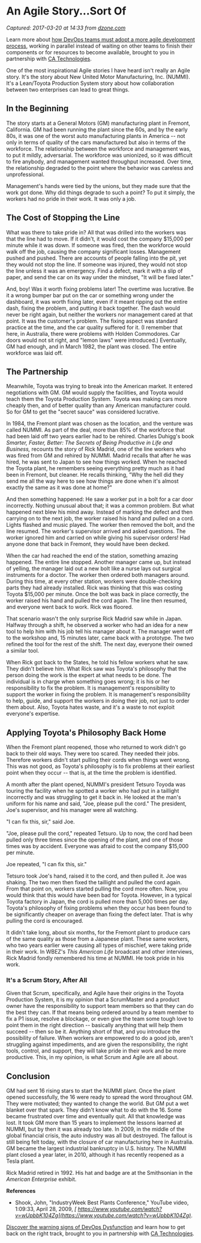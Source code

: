 # An Agile Story...Sort Of

_Captured: 2017-03-20 at 14:33 from [dzone.com](https://dzone.com/articles/an-agile-storysort-of?edition=285896&utm_source=Daily%20Digest&utm_medium=email&utm_campaign=dd%202017-03-19)_

Learn more about [how DevOps teams must adopt a more agile development process](https://dzone.com/go?i=148026&u=https%3A%2F%2Fwww.ca.com%2Fus%2Fcollateral%2Febook%2Fexploring-the-tools-that-make-agile-parallel-development-possible.register.html%3Fmrm%3D540542%26cid%3DNA-DSP-ABUS-ACM-000195-00001285-000000492%26aid%3D00702), working in parallel instead of waiting on other teams to finish their components or for resources to become available, brought to you in partnership with [CA Technologies](https://dzone.com/go?i=148026&u=https%3A%2F%2Fwww.ca.com%2Fus%2Fcollateral%2Febook%2Fexploring-the-tools-that-make-agile-parallel-development-possible.register.html%3Fmrm%3D540542%26cid%3DNA-DSP-ABUS-ACM-000195-00001285-000000492%26aid%3D00702).

One of the most inspirational Agile stories I have heard isn't really an Agile story. It's the story about New United Motor Manufacturing, Inc. (NUMMI). It's a Lean/Toyota Production System story about how collaboration between two enterprises can lead to great things.

## In the Beginning 

The story starts at a General Motors (GM) manufacturing plant in Fremont, California. GM had been running the plant since the 60s, and by the early 80s, it was one of the worst auto manufacturing plants in America -- not only in terms of quality of the cars manufactured but also in terms of the workforce. The relationship between the workforce and management was, to put it mildly, adversarial. The workforce was unionized, so it was difficult to fire anybody, and management wanted throughput increased. Over time, the relationship degraded to the point where the behavior was careless and unprofessional.

Management's hands were tied by the unions, but they made sure that the work got done. Why did things degrade to such a point? To put it simply, the workers had no pride in their work. It was only a job.

## The Cost of Stopping the Line

What was there to take pride in? All that was drilled into the workers was that the line had to move. If it didn't, it would cost the company $15,000 per minute while it was down. If someone was fired, then the workforce would walk off the job, causing the company significant losses. Management pushed and pushed. There are accounts of people falling into the pit, yet they would not stop the line. If someone was injured, they would not stop the line unless it was an emergency. Find a defect, mark it with a slip of paper, and send the car on its way under the mindset, "It will be fixed later."

And, boy! Was it worth fixing problems later! The overtime was lucrative. Be it a wrong bumper bar put on the car or something wrong under the dashboard, it was worth fixing later, even if it meant ripping out the entire dash, fixing the problem, and putting it back together. The dash would never be right again, but neither the workers nor management cared at that point. It was the customer's problem. The fixing aspect was standard practice at the time, and the car quality suffered for it. (I remember that here, in Australia, there were problems with Holden Commodores. Car doors would not sit right, and "lemon laws" were introduced.) Eventually, GM had enough, and in March 1982, the plant was closed. The entire workforce was laid off.

## The Partnership

Meanwhile, Toyota was trying to break into the American market. It entered negotiations with GM. GM would supply the facilities, and Toyota would teach them the Toyota Production System. Toyota was making cars more cheaply then, and of better quality than any American manufacturer could. So for GM to get the "secret sauce" was considered lucrative.

In 1984, the Fremont plant was chosen as the location, and the venture was called NUMMI. As part of the deal, more than 85% of the workforce that had been laid off two years earlier had to be rehired. Charles Duhigg's book _Smarter, Faster, Better: The Secrets of Being Productive in Life and Business,_ recounts the story of Rick Madrid, one of the line workers who was fired from GM and rehired by NUMMI. Madrid recalls that after he was hired, he was sent to Japan to see how things worked. When he reached the Toyota plant, he remembers seeing everything pretty much as it had been in Fremont, but cleaner. He recalls thinking, "Why the hell did they send me all the way here to see how things are done when it's almost exactly the same as it was done at home?"

And then something happened: He saw a worker put in a bolt for a car door incorrectly. Nothing unusual about that; it was a common problem. But what happened next blew his mind away. Instead of marking the defect and then carrying on to the next job, the worker raised his hand and pulled on a cord. Lights flashed and music played. The worker then removed the bolt, and the line resumed. The worker's supervisor arrived and asked questions. The worker ignored him and carried on while giving his supervisor orders! Had anyone done that back in Fremont, they would have been decked.

When the car had reached the end of the station, something amazing happened. The entire line stopped. Another manager came up, but instead of yelling, the manager laid out a new bolt like a nurse lays out surgical instruments for a doctor. The worker then ordered both managers around. During this time, at every other station, workers were double-checking parts they had already installed. Rick was thinking that this was costing Toyota $15,000 per minute. Once the bolt was back in place correctly, the worker raised his hand and pulled the cord again. The line then resumed, and everyone went back to work. Rick was floored.

That scenario wasn't the only surprise Rick Madrid saw while in Japan. Halfway through a shift, he observed a worker who had an idea for a new tool to help him with his job tell his manager about it. The manager went off to the workshop and, 15 minutes later, came back with a prototype. The two refined the tool for the rest of the shift. The next day, everyone their owned a similar tool.

When Rick got back to the States, he told his fellow workers what he saw. They didn't believe him. What Rick saw was Toyota's philosophy that the person doing the work is the expert at what needs to be done. The individual is in charge when something goes wrong; it is his or her responsibility to fix the problem. It is management's responsibility to support the worker in fixing the problem. It is management's responsibility to help, guide, and support the workers in doing their job, not just to order them about. Also, Toyota hates waste, and it's a waste to not exploit everyone's expertise.

## Applying Toyota's Philosophy Back Home

When the Fremont plant reopened, those who returned to work didn't go back to their old ways. They were too scared. They needed their jobs. Therefore workers didn't start pulling their cords when things went wrong. This was not good, as Toyota's philosophy is to fix problems at their earliest point when they occur -- that is, at the time the problem is identified.

A month after the plant opened, NUMMI's president Tetsuro Toyoda was touring the facility when he spotted a worker who had put in a taillight incorrectly and was struggling to get it back in. He looked at the man's uniform for his name and said, "Joe, please pull the cord." The president, Joe's supervisor, and his manager were all watching.

"I can fix this, sir," said Joe.

"Joe, please pull the cord," repeated Tetsuro. Up to now, the cord had been pulled only three times since the opening of the plant, and one of those times was by accident. Everyone was afraid to cost the company $15,000 per minute.

Joe repeated, "I can fix this, sir."

Tetsuro took Joe's hand, raised it to the cord, and then pulled it. Joe was shaking. The two men then fixed the taillight and pulled the cord again. From that point on, workers started pulling the cord more often. Now, you would think that this would have been bad for Toyota. However, in a typical Toyota factory in Japan, the cord is pulled more than 5,000 times per day. Toyota's philosophy of fixing problems when they occur has been found to be significantly cheaper on average than fixing the defect later. That is why pulling the cord is encouraged.

It didn't take long, about six months, for the Fremont plant to produce cars of the same quality as those from a Japanese plant. These same workers, who two years earlier were causing all types of mischief, were taking pride in their work. In WBEZ's _This American Life_ broadcast and other interviews, Rick Madrid fondly remembered his time at NUMMI. He took pride in his work.

### It's a Scrum Story, After All

Given that Scrum, specifically, and Agile have their origins in the Toyota Production System, it is my opinion that a ScrumMaster and a product owner have the responsibility to support team members so that they can do the best they can. If that means being ordered around by a team member to fix a P1 issue, resolve a blockage, or even give the team some tough love to point them in the right direction -- basically anything that will help them succeed -- then so be it. Anything short of that, and you introduce the possibility of failure. When workers are empowered to do a good job, aren't struggling against impediments, and are given the responsibility, the right tools, control, and support, they will take pride in their work and be more productive. This, in my opinion, is what Scrum and Agile are all about.

## Conclusion

GM had sent 16 rising stars to start the NUMMI plant. Once the plant opened successfully, the 16 were ready to spread the word throughout GM. They were motivated; they wanted to change the world. But GM put a wet blanket over that spark. They didn't know what to do with the 16. Some became frustrated over time and eventually quit. All that knowledge was lost. It took GM more than 15 years to implement the lessons learned at NUMMI, but by then it was already too late. In 2009, in the middle of the global financial crisis, the auto industry was all but destroyed. The fallout is still being felt today, with the closure of car manufacturing here in Australia. GM became the largest industrial bankruptcy in U.S. history. The NUMMI plant closed a year later, in 2010, although it has recently reopened as a Tesla plant.

Rick Madrid retired in 1992. His hat and badge are at the Smithsonian in the _American Enterprise_ exhibit.

**References**

  * Shook, John, "IndustryWeek Best Plants Conference," YouTube video, 1:09:33, April 28, 2009, _[ https://www.youtube.com/watch?v=wUpbbK104Zg](https://www.youtube.com/watch?v=wUpbbK104Zg)_.

[Discover the warning signs of DevOps Dysfunction](https://dzone.com/go?i=148027&u=http%3A%2F%2Ftransform.ca.com%2Fpragmatic-guide-to-devops.html%3Fmrm%3D540542%26cid%3DNA-DSP-ABUS-ACM-000195-00001286-000000493%26aid%3D00702) and learn how to get back on the right track, brought to you in partnership with [CA Technologies](https://dzone.com/go?i=148027&u=http%3A%2F%2Ftransform.ca.com%2Fpragmatic-guide-to-devops.html%3Fmrm%3D540542%26cid%3DNA-DSP-ABUS-ACM-000195-00001286-000000493%26aid%3D00702).
